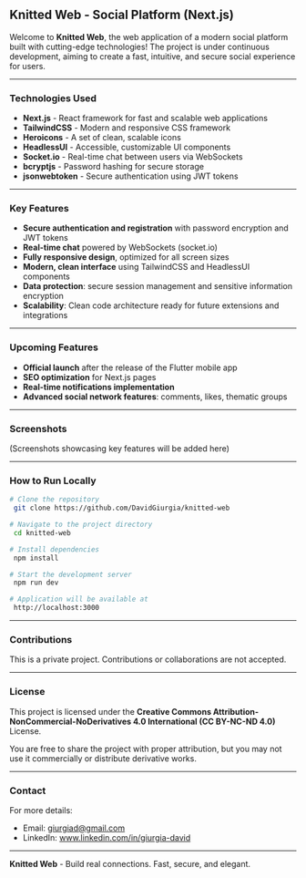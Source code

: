 ## Knitted Web - Social Platform (Next.js)

Welcome to **Knitted Web**, the web application of a modern social platform built with cutting-edge technologies! The project is under continuous development, aiming to create a fast, intuitive, and secure social experience for users.

---

### Technologies Used
- **Next.js** - React framework for fast and scalable web applications
- **TailwindCSS** - Modern and responsive CSS framework
- **Heroicons** - A set of clean, scalable icons
- **HeadlessUI** - Accessible, customizable UI components
- **Socket.io** - Real-time chat between users via WebSockets
- **bcryptjs** - Password hashing for secure storage
- **jsonwebtoken** - Secure authentication using JWT tokens

---

### Key Features
- **Secure authentication and registration** with password encryption and JWT tokens
- **Real-time chat** powered by WebSockets (socket.io)
- **Fully responsive design**, optimized for all screen sizes
- **Modern, clean interface** using TailwindCSS and HeadlessUI components
- **Data protection**: secure session management and sensitive information encryption
- **Scalability**: Clean code architecture ready for future extensions and integrations

---

### Upcoming Features
- **Official launch** after the release of the Flutter mobile app
- **SEO optimization** for Next.js pages
- **Real-time notifications implementation**
- **Advanced social network features**: comments, likes, thematic groups

---

### Screenshots
(Screenshots showcasing key features will be added here)

---

### How to Run Locally
```bash
# Clone the repository
 git clone https://github.com/DavidGiurgia/knitted-web

# Navigate to the project directory
 cd knitted-web

# Install dependencies
 npm install

# Start the development server
 npm run dev

# Application will be available at
 http://localhost:3000
```

---

### Contributions
This is a private project. Contributions or collaborations are not accepted.

---

### License
This project is licensed under the **Creative Commons Attribution-NonCommercial-NoDerivatives 4.0 International (CC BY-NC-ND 4.0)** License. 

You are free to share the project with proper attribution, but you may not use it commercially or distribute derivative works.

---

### Contact
For more details:
- Email: giurgiad@gmail.com
- LinkedIn: www.linkedin.com/in/giurgia-david

---

**Knitted Web** - Build real connections. Fast, secure, and elegant.

